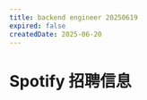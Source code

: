 ```yaml
---
title: backend engineer 20250619
expired: false
createdDate: 2025-06-20
---
```


# Spotify 招聘信息

<JobPostingTable job-posting-json-path="spotify/data/backend-engineer-20250619.json" />
